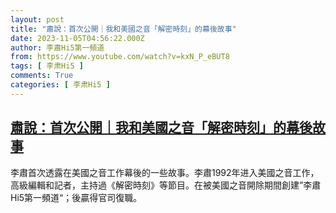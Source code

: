```yaml
---
layout: post
title: "肅說：首次公開｜我和美國之音「解密時刻」的幕後故事"
date: 2023-11-05T04:56:22.000Z
author: 李肅Hi5第一頻道
from: https://www.youtube.com/watch?v=kxN_P_eBUT8
tags: [ 李肃Hi5 ]
comments: True
categories: [ 李肃Hi5 ]
---
```

<!--1699160182000-->
[肅說：首次公開｜我和美國之音「解密時刻」的幕後故事](https://www.youtube.com/watch?v=kxN_P_eBUT8)
------

<div>
李肅首次透露在美國之音工作幕後的一些故事。李肅1992年进入美國之音工作，高級編輯和記者，主持過《解密時刻》等節目。在被美國之音開除期間創建”李肅Hi5第一頻道“；後贏得官司復職。
</div>
